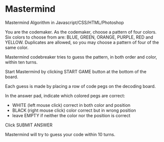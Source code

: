 # Mastermind
Mastermind Algorithm in Javascript/CSS/HTML/Photoshop

You are the codemaker. As the codemaker, choose a pattern of four colors. 
Six colors to choose from are: BLUE, GREEN, ORANGE, PURPLE, RED and YELLOW. 
Duplicates are allowed, so you may choose a pattern of four of the same color.

Mastermind codebreaker tries to guess the pattern, in both order and color, within ten  turns. 

Start Mastermind by clicking START GAME button at the bottom of the board. 

Each guess is made by placing a row of code pegs on the decoding board. 

In the answer pad, indicate which colored pegs are correct:
* WHITE (left mouse click) correct in both color and position
* BLACK (right mouse click) color correct but in wrong position
* leave EMPTY if neither the color nor the position is correct

Click SUBMIT ANSWER

Mastermind will try to guess your code within 10 turns.
